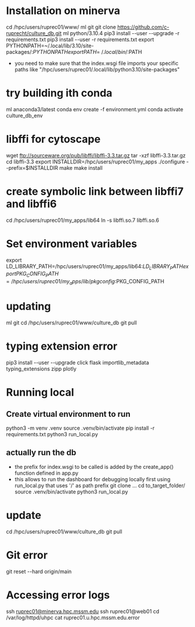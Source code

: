 # Installation on minerva
cd /hpc/users/ruprec01/www/
ml git
git clone https://github.com/c-ruprecht/culture_db.git
ml python/3.10.4
pip3 install --user --upgrade -r requirements.txt
pip3 install --user -r requirements.txt
export PYTHONPATH=~/.local/lib/3.10/site-packages/:$PYTHONPATH 
export PATH=~/.local/bin/:$PATH
- you need to make sure that the index.wsgi file imports your specific paths like "/hpc/users/ruprec01/.local/lib/python3.10/site-packages"
# try building ith conda 
ml anaconda3/latest
conda env create -f environment.yml
conda activate culture_db_env

# libffi for cytoscape
wget ftp://sourceware.org/pub/libffi/libffi-3.3.tar.gz
tar -xzf libffi-3.3.tar.gz
cd libffi-3.3
export INSTALLDIR=/hpc/users/ruprec01/my_apps
./configure --prefix=$INSTALLDIR
make
make install

# create symbolic link  between libffi7 and libffi6
cd /hpc/users/ruprec01/my_apps/lib64
ln -s libffi.so.7 libffi.so.6

# Set environment variables
export LD_LIBRARY_PATH=/hpc/users/ruprec01/my_apps/lib64:$LD_LIBRARY_PATH
export PKG_CONFIG_PATH=/hpc/users/ruprec01/my_apps/lib/pkgconfig:$PKG_CONFIG_PATH

# updating
ml git
cd /hpc/users/ruprec01/www/culture_db
git pull

# typing extension error
pip3 install --user --upgrade click flask importlib_metadata typing_extensions zipp plotly

# Running local
## Create virtual environment to run
   python3 -m venv .venv
   source .venv/bin/activate
   pip install -r requirements.txt
   python3 run_local.py
## actually run the db
- the prefix for index.wsgi to be called is added by the create_app() function defined in app.py
- this allows to run the dashboard for debugging locally first using run_local.py that uses '/' as path prefix
git clone ...
cd to_target_folder/
source .venv/bin/activate
python3 run_local.py

# update
cd /hpc/users/ruprec01/www/culture_db
git pull

# Git error 
git reset --hard origin/main

# Accessing error logs
ssh ruprec01@minerva.hpc.mssm.edu
ssh ruprec01@web01
cd /var/log/httpd/uhpc
cat ruprec01.u.hpc.mssm.edu.error

